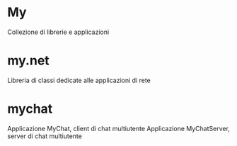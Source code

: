 
My
==

Collezione di librerie e applicazioni

my.net
======

Libreria di classi dedicate alle applicazioni di rete

mychat
======

Applicazione MyChat, client di chat multiutente
Applicazione MyChatServer, server di chat multiutente

